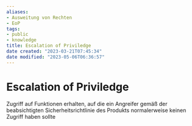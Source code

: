 ```yaml
---
aliases: 
- Ausweitung von Rechten
- EoP
tags:  
- public
- knowledge
title: Escalation of Priviledge
date created: "2023-03-21T07:45:34"
date modified: "2023-05-06T06:36:57"
---
```


# Escalation of Priviledge
Zugriff auf Funktionen erhalten, auf die ein Angreifer gemäß der beabsichtigten Sicherheitsrichtlinie des Produkts normalerweise keinen Zugriff haben sollte
